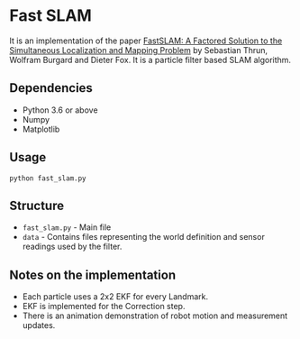 # Fast SLAM
It is an implementation of the paper [FastSLAM: A Factored Solution to the Simultaneous Localization and Mapping Problem](http://robots.stanford.edu/papers/thrun.fastslam.pdf) by Sebastian Thrun, Wolfram Burgard and Dieter Fox. It is a particle filter based SLAM algorithm.

## Dependencies
* Python 3.6 or above
* Numpy
* Matplotlib

## Usage
```
python fast_slam.py
```
## Structure
* `fast_slam.py` - Main file
* `data` - Contains files representing the world definition and sensor readings used by the filter.

## Notes on the implementation
- Each particle uses a 2x2 EKF for every Landmark.
- EKF is implemented for the Correction step.
- There is an animation demonstration of robot motion and measurement updates.